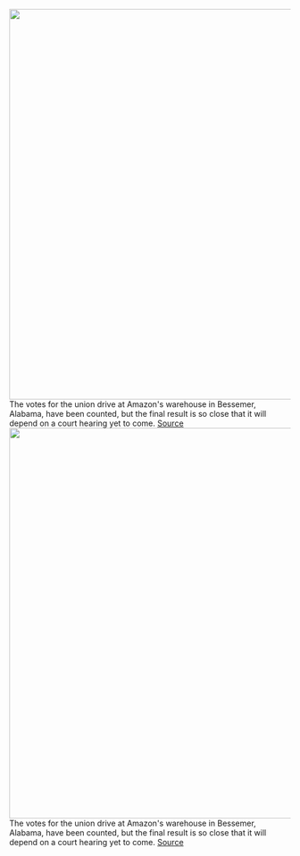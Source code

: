 <img src='https://cdn.vox-cdn.com/thumbor/CT_GBYJg9e7a8Lea1Zhxty87NV8=/0x0:5154x3436/1200x800/filters:focal(2963x1336:3787x2160)/cdn.vox-cdn.com/uploads/chorus_image/image/70695829/1232001976.0.jpg' width='700px' /><br/>
The votes for the union drive at Amazon's warehouse in Bessemer, Alabama, have been counted, but the final result is so close that it will depend on a court hearing yet to come.
<a href='https://www.theverge.com/2022/3/31/23004479/amazon-workers-vote-results-union-bessemer-warehouse-challenged-ballots-results'> Source <a/><img src='https://cdn.vox-cdn.com/thumbor/CT_GBYJg9e7a8Lea1Zhxty87NV8=/0x0:5154x3436/1200x800/filters:focal(2963x1336:3787x2160)/cdn.vox-cdn.com/uploads/chorus_image/image/70695829/1232001976.0.jpg' width='700px' /><br/>
The votes for the union drive at Amazon's warehouse in Bessemer, Alabama, have been counted, but the final result is so close that it will depend on a court hearing yet to come.
<a href='https://www.theverge.com/2022/3/31/23004479/amazon-workers-vote-results-union-bessemer-warehouse-challenged-ballots-results'> Source <a/>